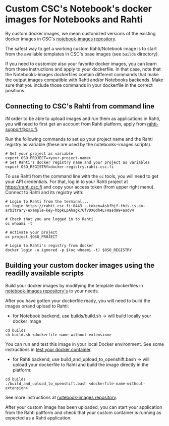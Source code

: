 # Custom CSC's Notebook's docker images for Notebooks and Rahti
By custom docker images, we mean customized versions of the existing docker images in CSC's [notebook-images repository](https://github.com/CSCfi/notebook-images).

The safest way to get a working custom Rahti/Notebook image is to  start from the available templates in CSC's base images (see `builds` directory).

If you need to customize also your favorite docker images, you can learn from these instructions and apply to your dockerfile. In that case, note that the Notebooks-images dockerfiles contain different commands that make the output images compatible with Rahti and/or Notebooks backends. Make sure that you include those commands in your dockerfile in the correct positions.


##  Connecting to CSC's Rahti from command line
IN order to be able to upload images and run them as applications in Rahti, you will need to first get an account from Rahti platform, apply from rahti-support@csc.fi.

Run the following commands to set up your project name and the Rahti registry as variable (these are used by the notebooks-images scripts).
```shell
# Set your project as variable
export OSO_PROJECT=<your-project-name>
# Set Rahti's docker registry name and your project as variables
export OSO_REGISTRY=docker-registry.rahti.csc.fi
```

To use Rahti from the command line with the `oc` tools,  you will need to get your API credentials. For that, log in to your Rahti project at https://rahti.csc.fi and copy your access token (from upper right menu). Connect to Rahti and its registry with:
```
# Login to Rahti from the terminal...
oc login https://rahti.csc.fi:8443 --token=Askfhjf-this-is-an-arbitrary-example-key-hbpkLpAhagk76fVDX0dh4LFAasd99+asdV4

# Check that you are logged in to Rahti
oc whoami -t

# Activate your project
oc project $OSO_PROJECT

# Login to Rahti's registry from docker
docker login -u ignored -p $(oc whoami -t) $OSO_REGISTRY
```

## Building your custom docker images using the readilly available scripts
Build your docker images by modifying the template dockerfiles in [notebook-images repository's](https://github.com/CSCfi/notebook-images/tree/master/builds) to your needs.

After you have gotten your dockerfile ready, you will need to build the images or/and upload to Rahti:
* for Notebook backend, use builds/build.sh -> will build locally your docker image
```shell
cd builds
sh build.sh <dockerfile-name-without-extension>
```
You can run and test this image in your local Docker environment. See some instructions in [test your docker container](testing_your_container.md).

* for Rahti backend, use build_and_upload_to_openshift.bash -> will upload your dockerfile to Rahti and build the image directly in the platform:
```shell
cd builds
./build_and_upload_to_openshift.bash <dockerfile-name-without-extension>
```
 See more instructions at [notebook-images repository](https://github.com/CSCfi/notebook-images/tree/master/builds).


 After your custom image has been uploaded, you can start your application from the Rahti paltform and check that your custom container is running as expected as a Rahti application.
